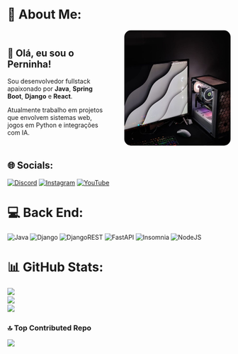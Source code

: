 # 💫 About Me:
<div style="display: flex; align-items: center; justify-content: space-between;">

  <div style="flex: 1;">
    <h2>👋 Olá, eu sou o Perninha!</h2>
    <p>Sou desenvolvedor fullstack apaixonado por <b>Java</b>, <b>Spring Boot</b>, <b>Django</b> e <b>React</b>.</p>
    <p>Atualmente trabalho em projetos que envolvem sistemas web, jogos em Python e integrações com IA.</p>
  </div>

  <div style="margin-left: 40px;">
    <img src="./computer.jpg" width="240" height="260" style="object-fit: cover; border-radius: 15px;"/>
  </div>

</div>






## 🌐 Socials:
[![Discord](https://img.shields.io/badge/Discord-%237289DA.svg?logo=discord&logoColor=white)](https://discord.gg/1237371745036664854) [![Instagram](https://img.shields.io/badge/Instagram-%23E4405F.svg?logo=Instagram&logoColor=white)](https://instagram.com/kelvinzr_) [![YouTube](https://img.shields.io/badge/YouTube-%23FF0000.svg?logo=YouTube&logoColor=white)](https://youtube.com/@https://www.youtube.com/@Kelvinofc15) 

# 💻 Back End:
![Java](https://img.shields.io/badge/java-%23ED8B00.svg?style=for-the-badge&logo=openjdk&logoColor=white) ![Django](https://img.shields.io/badge/django-%23092E20.svg?style=for-the-badge&logo=django&logoColor=white) ![DjangoREST](https://img.shields.io/badge/DJANGO-REST-ff1709?style=for-the-badge&logo=django&logoColor=white&color=ff1709&labelColor=gray) ![FastAPI](https://img.shields.io/badge/FastAPI-005571?style=for-the-badge&logo=fastapi) ![Insomnia](https://img.shields.io/badge/Insomnia-black?style=for-the-badge&logo=insomnia&logoColor=5849BE) ![NodeJS](https://img.shields.io/badge/node.js-6DA55F?style=for-the-badge&logo=node.js&logoColor=white)
# 📊 GitHub Stats:
![](https://github-readme-stats.vercel.app/api?username=kelvin1V10&theme=shadow_red&hide_border=true&include_all_commits=true&count_private=false)<br/>
![](https://nirzak-streak-stats.vercel.app/?user=kelvin1V10&theme=shadow_red&hide_border=true)<br/>
![](https://github-readme-stats.vercel.app/api/top-langs/?username=kelvin1V10&theme=shadow_red&hide_border=true&include_all_commits=true&count_private=false&layout=compact)

### 🔝 Top Contributed Repo
![](https://github-contributor-stats.vercel.app/api?username=kelvin1V10&limit=5&theme=shadow_red&combine_all_yearly_contributions=true)

<!-- Proudly created with GPRM ( https://gprm.itsvg.in ) -->
